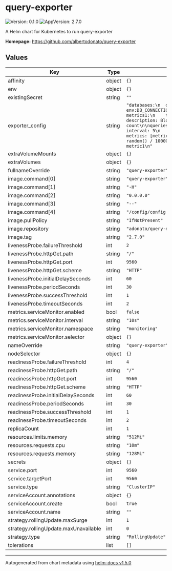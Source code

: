 # query-exporter

![Version: 0.1.0](https://img.shields.io/badge/Version-0.1.0-informational?style=flat-square) ![AppVersion: 2.7.0](https://img.shields.io/badge/AppVersion-2.7.0-informational?style=flat-square)

A Helm chart for Kubernetes to run query-exporter

**Homepage:** <https://github.com/albertodonato/query-exporter>

## Values

| Key | Type | Default | Description |
|-----|------|---------|-------------|
| affinity | object | `{}` |  |
| env | object | `{}` |  |
| existingSecret | string | `""` |  |
| exporter_config | string | `"databases:\n  db1:\n    dsn: env:DB_CONNECTION_STRING\n\nmetrics:\n  metrics1:\n    type: gauge\n    description: Blocks count\n\nqueries:\n  query1:\n    interval: 5\n    databases: [db1]\n    metrics: [metric1]\n    sql: SELECT random() / 1000000000000000 AS metric1\n"` |  |
| extraVolumeMounts | object | `{}` |  |
| extraVolumes | object | `{}` |  |
| fullnameOverride | string | `"query-exporter"` |  |
| image.command[0] | string | `"query-exporter"` |  |
| image.command[1] | string | `"-H"` |  |
| image.command[2] | string | `"0.0.0.0"` |  |
| image.command[3] | string | `"--"` |  |
| image.command[4] | string | `"/config/config.yaml"` |  |
| image.pullPolicy | string | `"IfNotPresent"` |  |
| image.repository | string | `"adonato/query-exporter"` |  |
| image.tag | string | `"2.7.0"` |  |
| livenessProbe.failureThreshold | int | `2` |  |
| livenessProbe.httpGet.path | string | `"/"` |  |
| livenessProbe.httpGet.port | int | `9560` |  |
| livenessProbe.httpGet.scheme | string | `"HTTP"` |  |
| livenessProbe.initialDelaySeconds | int | `60` |  |
| livenessProbe.periodSeconds | int | `30` |  |
| livenessProbe.successThreshold | int | `1` |  |
| livenessProbe.timeoutSeconds | int | `2` |  |
| metrics.serviceMonitor.enabled | bool | `false` |  |
| metrics.serviceMonitor.interval | string | `"10s"` |  |
| metrics.serviceMonitor.namespace | string | `"monitoring"` |  |
| metrics.serviceMonitor.selector | object | `{}` |  |
| nameOverride | string | `"query-exporter"` |  |
| nodeSelector | object | `{}` |  |
| readinessProbe.failureThreshold | int | `4` |  |
| readinessProbe.httpGet.path | string | `"/"` |  |
| readinessProbe.httpGet.port | int | `9560` |  |
| readinessProbe.httpGet.scheme | string | `"HTTP"` |  |
| readinessProbe.initialDelaySeconds | int | `60` |  |
| readinessProbe.periodSeconds | int | `30` |  |
| readinessProbe.successThreshold | int | `1` |  |
| readinessProbe.timeoutSeconds | int | `2` |  |
| replicaCount | int | `1` |  |
| resources.limits.memory | string | `"512Mi"` |  |
| resources.requests.cpu | string | `"10m"` |  |
| resources.requests.memory | string | `"128Mi"` |  |
| secrets | object | `{}` |  |
| service.port | int | `9560` |  |
| service.targetPort | int | `9560` |  |
| service.type | string | `"ClusterIP"` |  |
| serviceAccount.annotations | object | `{}` |  |
| serviceAccount.create | bool | `true` |  |
| serviceAccount.name | string | `""` |  |
| strategy.rollingUpdate.maxSurge | int | `1` |  |
| strategy.rollingUpdate.maxUnavailable | int | `0` |  |
| strategy.type | string | `"RollingUpdate"` |  |
| tolerations | list | `[]` |  |

----------------------------------------------
Autogenerated from chart metadata using [helm-docs v1.5.0](https://github.com/norwoodj/helm-docs/releases/v1.5.0)
